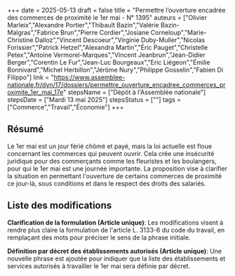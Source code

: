 +++
date = 2025-05-13
draft = false
title = "Permettre l’ouverture encadrée des commerces de proximité le 1er mai - N° 1395"
auteurs = ["Olivier Marleix","Alexandre Portier","Thibault Bazin","Valérie Bazin-Malgras","Fabrice Brun","Pierre Cordier","Josiane Corneloup","Marie-Christine Dalloz","Vincent Descoeur","Virginie Duby-Muller","Nicolas Forissier","Patrick Hetzel","Alexandra Martin","Éric Pauget","Christelle Petex","Antoine Vermorel-Marques","Vincent Jeanbrun","Jean-Didier Berger","Corentin Le Fur","Jean-Luc Bourgeaux","Eric Liégeon","Émilie Bonnivard","Michel Herbillon","Jérôme Nury","Philippe Gosselin","Fabien Di Filippo"]
link = "https://www.assemblee-nationale.fr/dyn/17/dossiers/permettre_ouverture_encadree_commerces_proximite_1er_mai_17e"
stepsName = ["Dépôt à l'Assemblée nationale"]
stepsDate = ["Mardi 13 mai 2025"]
stepsStatus = [""]
tags = ["Commerce","Travail","Économie"]
+++

## Résumé

Le 1er mai est un jour férié chômé et payé, mais la loi actuelle est floue concernant les commerces qui peuvent ouvrir. Cela crée une insécurité juridique pour des commerçants comme les fleuristes et les boulangers, pour qui le 1er mai est une journée importante. La proposition vise à clarifier la situation en permettant l'ouverture de certains commerces de proximité ce jour-là, sous conditions et dans le respect des droits des salariés.

## Liste des modifications

**Clarification de la formulation (Article unique)**: Les modifications visent à rendre plus claire la formulation de l'article L. 3133-6 du code du travail, en remplaçant des mots pour préciser le sens de la phrase initiale.

**Définition par décret des établissements autorisés (Article unique)**: Une nouvelle phrase est ajoutée pour indiquer que la liste des établissements et services autorisés à travailler le 1er mai sera définie par décret.
